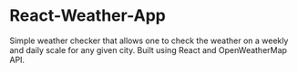 # React-Weather-App

Simple weather checker that allows one to check the weather on a weekly and daily scale for any given city. 
Built using React and OpenWeatherMap API.


